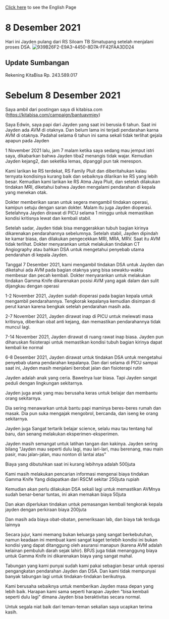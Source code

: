 [Click here](https://edwinyoyada.github.io/jay-avm-update-en) to see the English Page

# 8 Desember 2021
Hari ini Jayden pulang dari RS Siloam TB Simatupang setelah menjalani proses DSA.
![939B26F2-E9A3-4450-8D7A-FF42FAA3DD24](https://user-images.githubusercontent.com/5466522/145242676-f06092ea-7fcf-4fda-9e62-5e7fc9f6751c.JPG)

## Update Sumbangan
Rekening KitaBisa Rp. 243.589.017


# Sebelum 8 Desember 2021
Saya ambil dari postingan saya di kitabisa.com (https://kitabisa.com/campaign/bantuavmjey)

Saya Edwin, saya papi dari Jayden yang saat ini berusia 6 tahun. Saat ini Jayden ada AVM di otaknya. Dan belum lama ini terjadi pendarahan karna AVM di otaknya. Padahal selama 6 tahun ini sama sekali tidak terlihat gejala apapun pada Jayden


1 November 2021 lalu, jam 7 malam ketika saya sedang mau jemput istri saya, dikabarkan bahwa Jayden tiba2 menangis tidak wajar. Kemudian Jayden kejang2, dan seketika lemas, dipanggil pun tak merespon. 

Kami larikan ke RS terdekat, RS Family Pluit dan diberitahukan kalau ternyata kondisinya kurang baik dan sebaiknya dilarikan ke RS yang lebih besar. Kemudian kami larikan ke RS Atma Jaya Pluit, dan setelah dilakukan tindakan MRI, diketahui bahwa Jayden mengalami pendarahan di kepala yang menekan otak. 

Dokter memberikan saran untuk segera mengambil tindakan operasi, kamipun setuju dengan saran dokter. Malam itu juga Jayden dioperasi. Setelahnya Jayden dirawat di PICU selama 1 minggu untuk memastikan kondisi kritisnya lewat dan kembali stabil. 

Setelah sadar, Jayden tidak bisa menggerakkan tubuh bagian kirinya dikarenakan pendarahannya sebelumnya. Setelah stabil, Jayden dipindah ke kamar biasa, dan dilakukan pengecekkan MRI, MRA, MRV. Saat itu AVM tidak terlihat. Dokter menyarankan untuk melakukan tindakan CT Angiography atau bahkan DSA untuk mengetahui penyebab utama pendarahan di kepala Jayden. 


Tanggal 7 Desember 2021, kami mengambil tindakan DSA untuk Jayden dan diketahui ada AVM pada bagian otaknya yang bisa sewaktu-waktu membesar dan pecah kembali. Dokter menyarankan untuk melakukan tindakan Gamma Knife dikarenakan posisi AVM yang agak dalam dan sulit dijangkau dengan operasi

1-2 November 2021, Jayden sudah dioperasi pada bagian kepala untuk mengambil pendarahannya. Tengkorak kepalanya kemudian disimpan di perut kanan karena bengkak setelah pendarahan masih ada. 

2-7 November 2021, Jayden dirawat inap di PICU untuk melewati masa kritisnya, diberikan obat anti kejang, dan memastikan pendarahannya tidak muncul lagi. 

7-14 November 2021, Jayden dirawat di ruang rawat inap biasa. Jayden pun diharuskan fisioterapi untuk memastikan kondisi tubuh bagian kirinya dapat kembali ke normal

6-8 Desember 2021, Jayden dirawat untuk tindakan DSA untuk mengetahui penyebab utama pendarahan kepalanya. Dan dari selama di PICU sampai saat ini, Jayden masih menjalani berobat jalan dan fisioterapi rutin

Jayden adalah anak yang ceria. Bawelnya luar biasa. Tapi Jayden sangat peduli dengan lingkungan sekitarnya. 

Jayden juga anak yang mau berusaha keras untuk belajar dan membantu orang sekitarnya. 

Dia sering menawarkan untuk bantu papi maminya beres-beres rumah dan masak. Dia pun suka mengajak mengobrol, bercanda, dan iseng ke orang sekitarnya.


Jayden juga Sangat tertarik belajar science, selalu mau tau tentang hal baru, dan senang melakukan eksperimen-eksperimen.


Jayden masih semangat untuk latihan tangan dan kakinya. Jayden sering bilang "Jayden mau seperti dulu lagi, mau lari-lari, mau berenang, mau main pasir, mau jalan-jalan, mau nonton di lantai atas"


Biaya yang dibutuhkan saat ini kurang lebihnya adalah 500juta 

Kami masih melakukan pencarian informasi mengenai biaya tindakan Gamma Knife Yang didapatkan dari RSCM sekitar 250juta rupiah

Kemudian akan perlu dilakukan DSA sekali lagi untuk memastikan AVMnya sudah benar-benar tuntas, ini akan memakan biaya 50juta 

Dan akan diperlukan tindakan untuk pemasangan kembali tengkorak kepala jayden dengan perkiraan biaya 200juta 

Dan masih ada biaya obat-obatan, pemeriksaan lab, dan biaya tak terduga lainnya

Secara jujur, kami memang bukan keluarga yang sangat berkebutuhan, namun keadaan ini membuat kami sangat kaget terlebih kondisi ini bukan kondisi yang dapat ditanggung oleh asuransi manapun (karena AVM adalah kelainan pembuluh darah sejak lahir). BPJS juga tidak menanggung biaya untuk Gamma Knife ini dikarenakan biaya yang sangat mahal.

Tabungan yang kami punyai sudah kami pakai sebagian besar untuk operasi pengangkatan pendarahan Jayden dan DSA. Dan kami tidak mempunyai banyak tabungan lagi untuk tindakan-tindakan berikutnya.

Kami berusaha sebaiknya untuk memberikan Jayden masa depan yang lebih baik. Harapan kami sama seperti harapan Jayden "bisa kembali seperti dulu lagi" dimana Jayden bisa beraktivitas secara normal.


Untuk segala niat baik dari teman-teman sekalian saya ucapkan terima kasih.

